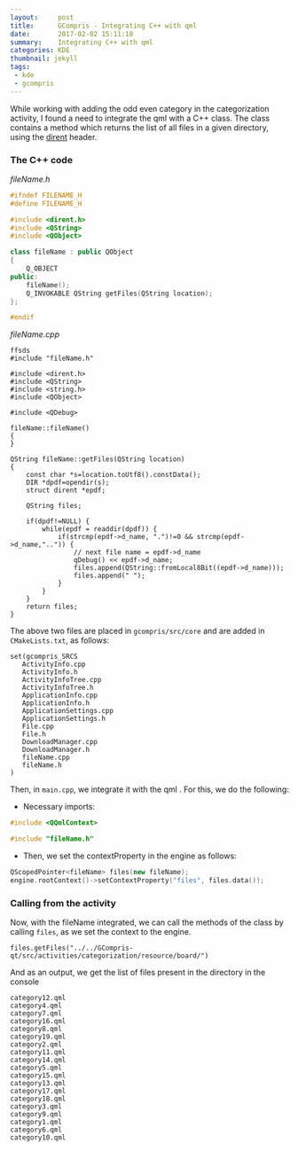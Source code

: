 ```yaml
---
layout:     post
title:      GCompris - Integrating C++ with qml
date:       2017-02-02 15:11:18
summary:    Integrating C++ with qml
categories: KDE
thumbnail: jekyll
tags:
 - kde
 - gcompris
---
```


While working with adding the odd even category in the categorization activity, I found a need to integrate the qml with a C++ class. The class contains a method which returns the list of all files in a given directory, using the [dirent](https://github.com/tronkko/dirent) header.

### The C++ code

*fileName.h*

```c++
#ifndef FILENAME_H
#define FILENAME_H

#include <dirent.h>
#include <QString>
#include <QObject>

class fileName : public QObject
{
    Q_OBJECT
public:
    fileName();
    Q_INVOKABLE QString getFiles(QString location);
};

#endif
```

*fileName.cpp*

```
ffsds 
#include "fileName.h"

#include <dirent.h>
#include <QString>
#include <string.h>
#include <QObject>

#include <QDebug>

fileName::fileName()
{
}

QString fileName::getFiles(QString location)
{
    const char *s=location.toUtf8().constData();
    DIR *dpdf=opendir(s);
    struct dirent *epdf;

    QString files;

    if(dpdf!=NULL) {
        while(epdf = readdir(dpdf)) {
            if(strcmp(epdf->d_name, ".")!=0 && strcmp(epdf->d_name,"..")) {
                // next file name = epdf->d_name
                qDebug() << epdf->d_name;
                files.append(QString::fromLocal8Bit((epdf->d_name)));
                files.append(" ");
            }
        }
    }
    return files;
}
```
The above two files are placed in `gcompris/src/core` and are added in `CMakeLists.txt`, as follows: 

```
set(gcompris_SRCS
   ActivityInfo.cpp
   ActivityInfo.h
   ActivityInfoTree.cpp
   ActivityInfoTree.h
   ApplicationInfo.cpp
   ApplicationInfo.h
   ApplicationSettings.cpp
   ApplicationSettings.h
   File.cpp
   File.h
   DownloadManager.cpp
   DownloadManager.h
   fileName.cpp
   fileName.h
)
```

Then, in `main.cpp`, we integrate it with the qml . For this, we do the following:

* Necessary imports: 
```c++
#include <QQmlContext>

#include "fileName.h"
```

* Then, we set the contextProperty in the engine as follows:

```c++
QScopedPointer<fileName> files(new fileName);
engine.rootContext()->setContextProperty("files", files.data());
```

### Calling from the activity

Now, with the fileName integrated, we can call the methods of the class by calling `files`, as we set the context to the engine.

```
files.getFiles("../../GCompris-qt/src/activities/categorization/resource/board/")
```

And as an output, we get the list of files present in the directory in the console

```
category12.qml
category4.qml
category7.qml
category16.qml
category8.qml
category19.qml
category2.qml
category11.qml
category14.qml
category5.qml
category15.qml
category13.qml
category17.qml
category18.qml
category3.qml
category9.qml
category1.qml
category6.qml
category10.qml
```
